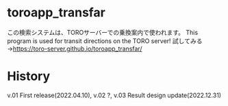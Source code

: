 # toroapp_transfar
この検索システムは、TOROサーバーでの乗換案内で使われます。
This program is used for transit directions on the TORO server!
試してみる→https://toro-server.github.io/toroapp_transfar/

# History
v.01 First release(2022.04.10),
v.02 ?,
v.03 Result design update(2022.12.31)
